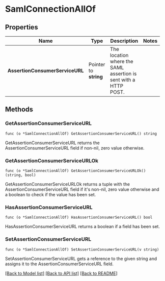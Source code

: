 # SamlConnectionAllOf

## Properties

Name | Type | Description | Notes
------------ | ------------- | ------------- | -------------
**AssertionConsumerServiceURL** | Pointer to **string** | The location where the SAML assertion is sent with a HTTP POST. | 

## Methods

### GetAssertionConsumerServiceURL

`func (o *SamlConnectionAllOf) GetAssertionConsumerServiceURL() string`

GetAssertionConsumerServiceURL returns the AssertionConsumerServiceURL field if non-nil, zero value otherwise.

### GetAssertionConsumerServiceURLOk

`func (o *SamlConnectionAllOf) GetAssertionConsumerServiceURLOk() (string, bool)`

GetAssertionConsumerServiceURLOk returns a tuple with the AssertionConsumerServiceURL field if it's non-nil, zero value otherwise
and a boolean to check if the value has been set.

### HasAssertionConsumerServiceURL

`func (o *SamlConnectionAllOf) HasAssertionConsumerServiceURL() bool`

HasAssertionConsumerServiceURL returns a boolean if a field has been set.

### SetAssertionConsumerServiceURL

`func (o *SamlConnectionAllOf) SetAssertionConsumerServiceURL(v string)`

SetAssertionConsumerServiceURL gets a reference to the given string and assigns it to the AssertionConsumerServiceURL field.


[[Back to Model list]](../README.md#documentation-for-models) [[Back to API list]](../README.md#documentation-for-api-endpoints) [[Back to README]](../README.md)



